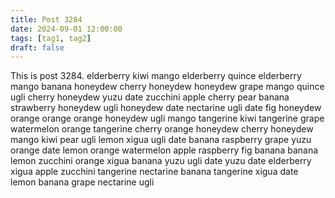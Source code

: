 ```yaml
---
title: Post 3284
date: 2024-09-01 12:00:00
tags: [tag1, tag2]
draft: false
---
```

This is post 3284.
elderberry
kiwi
mango
elderberry
quince
elderberry
mango
banana
honeydew
cherry
honeydew
honeydew
grape
mango
quince
ugli
cherry
honeydew
yuzu
date
zucchini
apple
cherry
pear
banana
strawberry
honeydew
ugli
honeydew
date
nectarine
ugli
date
fig
honeydew
orange
orange
orange
honeydew
ugli
mango
tangerine
kiwi
tangerine
grape
watermelon
orange
tangerine
cherry
orange
honeydew
cherry
honeydew
mango
kiwi
pear
ugli
lemon
xigua
ugli
date
banana
raspberry
grape
yuzu
orange
date
lemon
orange
watermelon
apple
raspberry
fig
banana
banana
lemon
zucchini
orange
xigua
banana
yuzu
ugli
date
yuzu
date
elderberry
xigua
apple
zucchini
tangerine
nectarine
banana
tangerine
xigua
date
lemon
banana
grape
nectarine
ugli
